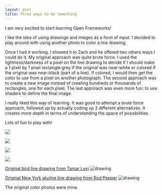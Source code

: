 ```yaml
---
layout: post
title: Three ways to do something
---
```


I am very excited to start learning Open Frameworks!

I like the idea of using drawings and images as a form of input. I decided to play around with using another photo to color a line drawing. 

Once I had it working, I showed it to Zach and he offered two others ways I could do it. My original approach was quite brute force. I used the lightness/darkness of a pixel on the line drawing to decide if I should make a 1 pixel by 1 pixel rectangle grey if the original was near-white or colored if the original was near-black (part of a line). If colored, I would then get the color to use from a pixel on another photograph. The second approach was to create a new image instead of creating hundreds or thousands of rectangles, one for each pixel. The last approach was even more fun: to use shaders to define the final image. 

I really liked this way of learning. It was good to attempt a brute force approach, followed up by actually coding up 2 different alternatives. It creates more depth in terms of understanding the space of possibilities. 

Lots of fun to play with!

![](https://lh3.googleusercontent.com/-q-mbSwMS2Hs/VFMGUOvN--I/AAAAAAAAZCc/xqOxaSzqTSA/w1034-h542-no/Screen%2BShot%2B2014-10-29%2Bat%2B1.06.05%2BPM.png)

![](https://lh5.googleusercontent.com/-KE0OdBltkew/VFMGUBvZjII/AAAAAAAAZCQ/ySWP955hUuU/w1016-h537-no/Screen%2BShot%2B2014-10-29%2Bat%2B1.06.27%2BPM.png)

![](https://lh3.googleusercontent.com/-me2kw0jrtVk/VFMGUDUaELI/AAAAAAAAZCM/tbL06bjiYyk/w1004-h542-no/Screen%2BShot%2B2014-10-29%2Bat%2B1.06.58%2BPM.png)

![](https://lh3.googleusercontent.com/-sN98r6tRYl8/VFMGU4FMeXI/AAAAAAAAZCg/wex1XCdRd68/w787-h193-no/Screen%2BShot%2B2014-10-29%2Bat%2B1.20.27%2BPM.png)

[Original bird line drawing from Tamar Levi](http://www.tamarlevi.com/thetamarmagan/?p=246)
![drawing](http://www.tamarlevi.com/thetamarmagan/wp-content/uploads/2012/11/Image_Continuous-Line-Drawings_%C2%A9TamarLevi_-8_5.jpg)

[Original New York skyline line drawing from Rod Pepper](http://dailydrawingdiary.com/manhattan-skyline/)
![drawing](http://dailydrawingdiary.com/wp-content/uploads/2012/06/NY-Skyline-small.jpg)

The original color photos were mine. 
